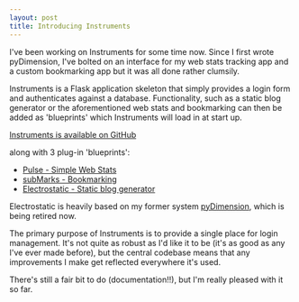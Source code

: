 ```yaml
---
layout: post
title: Introducing Instruments
---
```


I've been working on Instruments for some time now. Since I first wrote pyDimension, I've bolted on an interface for my web stats tracking app and a custom bookmarking app but it was all done rather clumsily.

Instruments is a Flask application skeleton that simply provides a login form and authenticates against a database. Functionality, such as a static blog generator or the aforementioned web stats and bookmarking can then be added as 'blueprints' which Instruments will load in at start up.

[Instruments is available on GitHub](https://github.com/MalphasWats/instruments)

along with 3 plug-in 'blueprints':

- [Pulse - Simple Web Stats](https://github.com/MalphasWats/pulse)
- [subMarks - Bookmarking](https://github.com/MalphasWats/subMarks)
- [Electrostatic - Static blog generator](https://github.com/MalphasWats/electrostatic)

Electrostatic is heavily based on my former system [pyDimension](https://github.com/MalphasWats/pyDimension), which is being retired now.

The primary purpose of Instruments is to provide a single place for login management. It's not quite as robust as I'd like it to be (it's as good as any I've ever made before), but the central codebase means that any improvements I make get reflected everywhere it's used.

There's still a fair bit to do (documentation!!), but I'm really pleased with it so far.